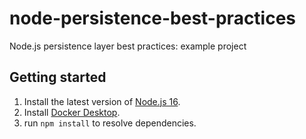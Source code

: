 # node-persistence-best-practices
Node.js persistence layer best practices: example project

## Getting started

1. Install the latest version of [Node.js 16](https://nodejs.org/en/download/current/).
1. Install [Docker Desktop](https://docs.docker.com/docker-for-windows/install/).
1. run `npm install` to resolve dependencies.
